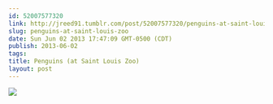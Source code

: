 ```yaml
---
id: 52007577320
link: http://jreed91.tumblr.com/post/52007577320/penguins-at-saint-louis-zoo
slug: penguins-at-saint-louis-zoo
date: Sun Jun 02 2013 17:47:09 GMT-0500 (CDT)
publish: 2013-06-02
tags: 
title: Penguins (at Saint Louis Zoo)
layout: post
---
```



![](http://24.media.tumblr.com/de049fa5140943c49d992831a2dcfe5c/tumblr_mnsfalqfAV1qi8pkco1_1280.jpg)

